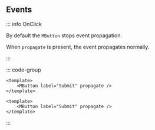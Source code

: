 ## Events

::: info OnClick

By default the `MButton` stops event propagation.

When `propagate` is present, the event propagates normally.

:::

::: code-group

```vue [Composition API]
<template>
	<MButton label="Submit" propagate />
</template>
```

```vue [Options API]
<template>
	<MButton label="Submit" propagate />
</template>
```

:::
